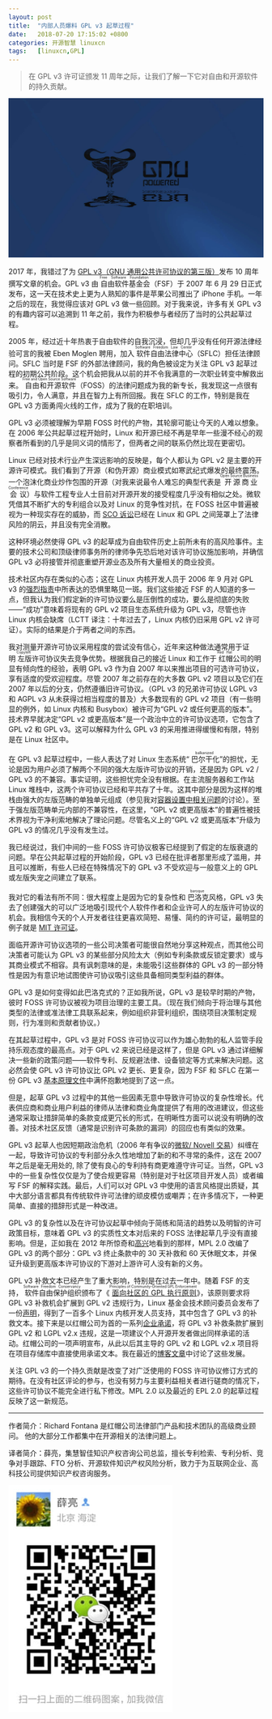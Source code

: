 ```yaml
---
layout: post
title:	"内部人员爆料 GPL v3 起草过程"
date:	2018-07-20 17:15:02 +0800 
categories:	开源智慧 linuxcn 
tags:	[linuxcn,GPL]
---
```




> 
> 在 GPL v3 许可证颁发 11 周年之际，让我们了解一下它对自由和开源软件的持久贡献。
> 
> 
> 


![](/Asserts/Images/album/201807/20/171454hz21p1npqzbx4o88.jpg)


2017 年，我错过了为 [GPL v3（GNU 通用公共许可协议的第三版）](https://www.gnu.org/licenses/gpl-3.0.en.html)发布 10 周年撰写文章的机会。GPL v3 由<ruby> 自由软件基金会 <rp>  （ </rp> <rt>  Free Software Foundation </rt> <rp>  ） </rp></ruby>（FSF）于 2007 年 6 月 29 日正式发布，这一天在技术史上更为人熟知的事件是苹果公司推出了 iPhone 手机。一年之后的现在，我觉得应该对 GPL v3 做一些回顾。对于我来说，许多有关 GPL v3 的有趣内容可以追溯到 11 年之前，我作为积极参与者经历了当时的公共起草过程。


2005 年，经过近十年热衷于自由软件的自我沉浸，但却几乎没有任何开源法律经验可言的我被 Eben Moglen 聘用，加入<ruby> 软件自由法律中心 <rp>  （ </rp> <rt>  Software Freedom Law Center </rt> <rp>  ） </rp></ruby>（SFLC）担任法律顾问。SFLC 当时是 FSF 的外部法律顾问，我的角色被设定为关注 GPL v3 起草过程的初期公共阶段。这个机会把我从以前的并不令我满意的一次职业转变中解救出来。<ruby> 自由和开源软件 <rp>  （ </rp> <rt>  Free and Open Source Software </rt> <rp>  ） </rp></ruby>（FOSS）的法律问题成为我的新专长，我发现这一点很有吸引力，令人满意，并且在智力上有所回报。我在 SFLC 的工作，特别是我在 GPL v3 方面勇闯火线的工作，成为了我的在职培训。


GPL v3 必须被理解为早期 FOSS 时代的产物，其轮廓可能让今天的人难以想象。在 2006 年公共起草过程开始时，Linux 和开源已经不再是早年一些漫不经心的观察者所看到的几乎是同义词的情形了，但两者之间的联系仍然比现在更密切。


Linux 已经对技术行业产生深远影响的反映是，每个人都认为 GPL v2 是主要的开源许可模式。我们看到了开源（和伪开源）商业模式如寒武纪式爆发的最终震荡。一个泡沫化商业炒作包围的开源（对我来说最令人难忘的典型代表是<ruby> 开源商业会议 <rp>  （ </rp> <rt>  Open Source Business Conference </rt></ruby>）与软件工程专业人士目前对开源开发的接受程度几乎没有相似之处。微软凭借其不断扩大的专利组合以及对 Linux 的竞争性对抗，在 FOSS 社区中普遍被视为一种现实存在的威胁，而 [SCO 诉讼](https://en.wikipedia.org/wiki/SCO%E2%80%93Linux_disputes)已经在 Linux 和 GPL 之间笼罩上了法律风险的阴云，并且没有完全消散。


这种环境必然使得 GPL v3 的起草成为自由软件历史上前所未有的高风险事件。主要的技术公司和顶级律师事务所的律师争先恐后地对该许可协议施加影响，并确信 GPL v3 必将接管并彻底重塑开源业态及所有大量相关的商业投资。


技术社区内存在类似的心态；这在 Linux 内核开发人员于 2006 年 9 月对 GPL v3 的[强烈指责]( https://lwn.net/Articles/200422/)中所表达的恐惧里略见一斑。我们这些接近 FSF 的人知道的多一点，但我认为我们假定新的许可协议要么是压倒性的成功，要么是彻底的失败——“成功”意味着将现有的 GPL v2 项目生态系统升级为 GPL v3，尽管也许 Linux 内核会缺席（LCTT 译注：十年过去了，Linux 内核仍旧采用 GPL v2 许可证）。实际的结果是介于两者之间的东西。


我对测量开源许可协议采用程度的尝试没有信心，近年来这种做法通常用于证明<ruby> 左版 <rp>  （ </rp> <rt>  Copyleft </rt> <rp>  ） </rp></ruby>许可协议失去竞争优势。根据我自己的接近 Linux 和工作于<ruby> 红帽 <rp>  （ </rp> <rt>  Red Hat </rt> <rp>  ） </rp></ruby>公司的明显有倾向性的经验，表明 GPL v3 作为自 2007 年以来推出项目的可选许可协议，享有适度的受欢迎程度。尽管 2007 年之前存在的大多数 GPL v2 项目以及它们在 2007 年以后的分支，仍然遵循旧许可协议。（GPL v3 的兄弟许可协议 LGPL v3 和 AGPL v3 从未获得过相当程度的普及）大多数现有的 GPL v2 项目（有一些明显的例外，如 Linux 内核和 Busybox）被许可为“GPL v2 或任何更高的版本”。技术界早就决定“GPL v2 或更高版本”是一个政治中立的许可协议选项，它包含了 GPL v2 和 GPL v3。这可以解释为什么 GPL v3 的采用推进得缓慢和有限，特别是在 Linux 社区中。


在 GPL v3 起草过程中，一些人表达了对 Linux 生态系统“<ruby> 巴尔干化 <rp>  （ </rp> <rt>  balkanized </rt> <rp>  ） </rp></ruby>”的担忧，无论是因为用户必须了解两个不同的强大左版许可协议的开销，还是因为 GPL v2 / GPL v3 的不兼容。事实证明，这些担忧完全没有根据。在主流服务器和工作站 Linux 堆栈中，这两个许可协议已经和平共存了十年。这其中部分是因为这样的堆栈由强大的左版范畴的单独单元组成（参见我对[容器设置中相关问题](/article-9316-1.html)的讨论）。至于强左版范畴单元内部的不兼容性，在这里，“GPL v2 或更高版本”的普遍性被技术界视为干净利索地解决了理论问题。尽管名义上的“GPL v2 或更高版本”升级为 GPL v3 的情况几乎没有发生过。


我已经说过，我们中间的一些 FOSS 许可协议极客已经提到了假定的左版衰退的问题。早在公共起草过程的开始阶段，GPL v3 已经在批评者那里形成了滥用，并且可以推断，有些人已经在特殊情况下的 GPL v3 不受欢迎与一般意义上的 GPL 或左版失宠之间建立了联系。


我对它的看法有所不同：很大程度上是因为它的复杂性和<ruby> 巴洛克 <rp>  （ </rp> <rt>  baroque </rt> <rp>  ） </rp></ruby>风格，GPL v3 失去了创建强大的可以广泛地吸引现代个人软件作者和企业许可人的左版许可协议的机会。我相信今天的个人开发者往往更喜欢简短、易懂、简约的许可证，最明显的例子就是 [MIT 许可证](https://opensource.org/licenses/MIT)。


面临开源许可协议选项的一些公司决策者可能很自然地分享这种观点，而其他公司决策者可能认为 GPL v3 的某些部分风险太大（例如专利条款或反锁定要求）或与其商业模式不相容。具有讽刺意味的是，未能吸引这些群体的 GPL v3 的一部分特性是因为有意识地试图使许可协议吸引这些具备相同类型利益的群体。


GPL v3 是如何变得如此巴洛克式的？正如我所说，GPL v3 是较早时期的产物，彼时 FOSS 许可协议被视为项目治理的主要工具。（现在我们倾向于将治理与其他类型的法律或准法律工具联系起来，例如组织非营利组织，围绕项目决策制定规则，行为准则和贡献者协议。）


在其起草过程中，GPL v3 是对 FOSS 许可协议可以作为雄心勃勃的私人监管手段持乐观态度的最高点。对于 GPL v2 来说已经是这样了，但是 GPL v3 通过详细解决一些新的政策问题——软件专利、反规避法律、设备锁定等方式来解决问题。这必然会使 GPL v3 许可协议比 GPL v2 更长、更复杂，因为 FSF 和 SFLC 在第一份 GPL v3 [基本原理文件](http://gplv3.fsf.org/gpl-rationale-2006-01-16.html)中满怀抱歉地提到了这一点。


但是，起草 GPL v3 过程中的其他一些因素无意中导致许可协议的复杂性增长。代表供应商和商业用户利益的律师从法律和商业角度提供了有用的改进建议，但这些通常采取让措辞简单的条款变成更冗长的形式，在明晰性方面可以说没有明确的改善。对技术社区反馈（通常是识别许可条款的漏洞）的回应也有类似的效果。


GPL v3 起草人也因短期政治危机（2006 年有争议的[微软/ Novell 交易](https://en.wikipedia.org/wiki/Novell#Agreement_with_Microsoft)）纠缠在一起，导致许可协议的专利部分永久性地增加了新的和不寻常的条件，这在 2007 年之后是毫无用处的, 除了使有良心的专利持有商更难遵守许可证。当然，GPL v3 中的一些复杂性仅仅是为了使合规更容易（特别是对于社区项目开发人员）或者编写 FSF 的解释实践。最后，人们可以对 GPL v3 中使用的语言风格提出质疑，其中大部分语言都具有传统软件许可法律的顽皮模仿或嘲弄；在许多情况下，一种更简单、直接的措辞形式是一种改进。


GPL v3 的复杂性以及在许可协议起草中倾向于简练和简洁的趋势以及明智的许可政策目标，意味着 GPL v3 的实质性文本对后来的 FOSS 法律起草几乎没有直接影响。但是，正如我在 2012 年所惊奇和[高兴](https://opensource.com/law/12/1/the-new-mpl)地看到的那样，MPL 2.0 改编了 GPL v3 的两个部分：GPL v3 终止条款中的 30 天补救和 60 天休眠文本，并保证升级到更高版本许可协议的下游对上游许可人没有新的义务。


GPL v3 补救文本已经产生了重大影响，特别是在过去一年中。随着 FSF 的支持，<ruby> 软件自由保护组织 <rp>  （ </rp> <rt>  Software Freedom Conservancy </rt> <rp>  ） </rp></ruby>颁布了《<ruby> <a href="https://sfconservancy.org/copyleft-compliance/principles.html">  面向社区的 GPL 执行原则 </a> <rp>  （ </rp> <rt>  Principles of Community-Oriented GPL Enforcement </rt> <rp>  ） </rp></ruby>》，该原则要求将 GPL v3 补救机会扩展到 GPL v2 违规行为，Linux 基金会技术顾问委员会发布了一份[声明](https://www.kernel.org/doc/html/v4.16/process/kernel-enforcement-statement.html)，得到了一百多个 Linux 内核开发人员支持，其中包含了 GPL v3 的补救文本。接下来是以红帽公司为首的一系列[企业承诺](https://www.redhat.com/en/about/press-releases/technology-industry-leaders-join-forces-increase-predictability-open-source-licensing)，将 GPL v3 补救条款扩展到 GPL v2 和 LGPL v2.x 违规，这是一项建议个人开源开发者做出同样承诺的活动。红帽公司的一项声明宣布，从此以后其主导的 GPL v2 和 LGPL v2.x 项目将在项目存储库中直接使用承诺文本。我在最近的[博客文章](https://www.redhat.com/en/blog/gpl-cooperation-commitment-and-red-hat-projects?source=author&term=26851)中讨论了这些发展。


关注 GPL v3 的一个持久贡献是改变了对广泛使用的 FOSS 许可协议修订方式的期待。在没有社区评论的参与，也没有努力与主要利益相关者进行磋商的情况下，这些许可协议不能完全进行私下修改。MPL 2.0 以及最近的 EPL 2.0 的起草过程反映了这一新规范。




---


作者简介：Richard Fontana 是红帽公司法律部门产品和技术团队的高级商业顾问。 他的大部分工作都集中在开源相关的法律问题上。


译者简介：薛亮，集慧智佳知识产权咨询公司总监，擅长专利检索、专利分析、竞争对手跟踪、FTO 分析、开源软件知识产权风险分析，致力于为互联网企业、高科技公司提供知识产权咨询服务。


![](/Asserts/Images/album/201807/20/171157gqkgilhpbpgbp4hm.jpg)
